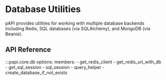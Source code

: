 # Database Utilities

pAPI provides utilities for working with multiple database backends including Redis, SQL databases (via SQLAlchemy), and MongoDB (via Beanie).

## API Reference

:::papi.core.db 
    options:
        members:
            - get_redis_client
            - get_redis_uri_with_db
            - get_sql_session
            - sql_session
            - query_helper
            - create_database_if_not_exists